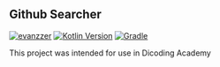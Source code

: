 ## Github Searcher

[![evanzzer](https://circleci.com/gh/evanzzer/GithubSearcher.svg?style=svg)](https://circleci.com/gh/evanzzer/githubSearcher)
[![Kotlin Version](https://img.shields.io/badge/kotlin-1.6.21-blue.svg)](http://kotlinlang.org/)
[![Gradle](https://img.shields.io/badge/Gradle-7.3.3-blue.svg)](https://gradle.org)

This project was intended for use in Dicoding Academy

